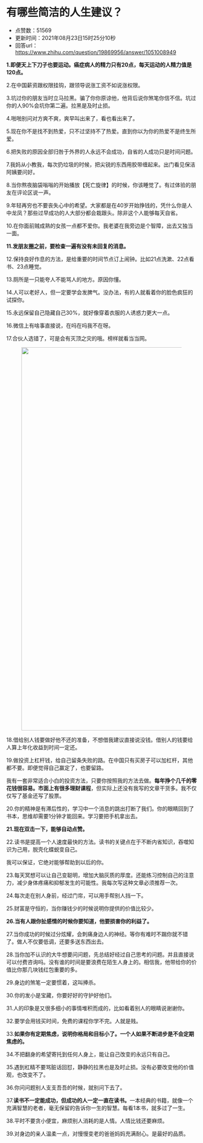 # 有哪些简洁的人生建议？
- 点赞数：51569
- 更新时间：2021年08月23日15时25分10秒
- 回答url：https://www.zhihu.com/question/19869956/answer/1051008949
<body>
 <p data-pid="M6j2UmTU"><b>1.即便天上下刀子也要运动。癌症病人的精力只有20点，每天运动的人精力值是120点。</b></p>
 <p data-pid="q3BkwRN4">2.在中国薪资跟权限挂钩，跟领导说涨工资不如说涨权限。</p>
 <p data-pid="OvLETZKA">3.坑过你的朋友当时立马拉黑。骗了你你原谅他，他背后说你煞笔你信不信。坑过你的人90%会坑你第二遍。拉黑是及时止损。</p>
 <p data-pid="CQJm2kjA">4.啪啪别问对方爽不爽，爽早叫出来了，看也看出来了。</p>
 <p data-pid="NKrOEoEU">5.现在你不是找不到热爱，只不过坚持不了热爱。直到你以为你的热爱不是终生所爱。</p>
 <p data-pid="oKPyGp3r">6.把失败的原因全部归咎于外界的人永远不会成功，自省的人成功只是时间问题。</p>
 <p data-pid="i3DR_V0n">7.我妈从小教我，每次扔垃圾的时候，把尖锐的东西用胶带缠起来。出门看见保洁阿姨要问好。</p>
 <p data-pid="6zA-6tXt">8.当你熬夜脑袋嗡嗡的开始播放【死亡旋律】的时候，你该睡觉了。有过体验的朋友在评论区说一声。</p>
 <p data-pid="1QYWK6fB">9.年轻再穷也不要丧失心中的希望。大家都是在40岁开始挣钱的，凭什么你是人中龙凤？那些过早成功的人大部分都会栽跟头。除非这个人能够每天自省。</p>
 <p data-pid="aaOrj224">10.在你面前贼成熟的女孩一点都不爱你。我老婆在我旁边是个智障，出去又独当一面。</p>
 <p data-pid="XeyOLmVv"><b>11.发朋友圈之前，要检查一遍有没有未回复的消息。</b></p>
 <p data-pid="x3fsnUGG">12.保持良好作息的方法，是给重要的时间节点订上闹钟。比如21点洗漱、22点看书、23点睡觉。</p>
 <p data-pid="UPVW1igm">13.厕所是一只能夸人不能骂人的地方。原因你懂。</p>
 <p data-pid="PtxF1Qx9">14.人可以老好人，但一定要学会发脾气。没办法，有的人就看着你的脸色疯狂的试探你。</p>
 <p data-pid="VLu6drcG">15.永远保留自己隐藏自己30%，就好像穿着衣服的人诱惑力更大一点。</p>
 <p data-pid="eMkPBuUU">16.微信上有啥事直接说，在吗在吗我不在呀。</p>
 <p data-pid="JhIIx7C2">17.合伙人选错了，可是会有灭顶之灾的哦。榜样就看当当网。</p>
 <figure data-size="normal">
  <img src="https://pic1.zhimg.com/50/v2-d908478c7f771f299035224c2e932c29_720w.jpg?source=1940ef5c" data-caption="" data-size="normal" data-rawwidth="1014" data-rawheight="684" data-original-token="v2-a4b6e3d0e9e287e80c4465815b95b37f" data-default-watermark-src="https://picx.zhimg.com/50/v2-dc91757108b92d1267dff4a79540df92_720w.jpg?source=1940ef5c" class="origin_image zh-lightbox-thumb" width="1014" data-original="https://pic1.zhimg.com/v2-d908478c7f771f299035224c2e932c29_r.jpg?source=1940ef5c">
 </figure>
 <p data-pid="4EV4m-IN">18.借给别人钱要做好他不还的准备，不想借我建议直接说没钱。借别人的钱要给人算上年化收益到时间一定还。</p>
 <p data-pid="Tg0Eiwvq">19.做投资上杠杆钱，给自己留条失败的路。在中国只有买房子可以加杠杆，其他都不要。即便觉得自己赢定了，也要留路。</p>
 <p data-pid="Bu24DYT5">我有一套非常适合小白的投资方法，只要你按照我的方法去做。<b>每年挣个几千的零花钱很容易。市面上有很多理财课程</b>，但实际上还没有我写的文章干货多。我不仅仅写了基金还写了股票。</p>
 <p data-pid="7Gi2y0t5">20.你的精神是有滞后性的，学习中一个消息的跳出打断了我们。你的眼睛回到了书本，思维却需要1分钟才能回来。学习要把手机拿出去。</p>
 <p data-pid="_ZDMbZUs"><b>21.现在双击一下，能够自动点赞。</b></p>
 <p data-pid="u6Is19n-">22.读书是提高一个人速度最快的方法。读书的关键点在于不断内省知识，吞噬知识为己用，脱壳化蝶蜕变自己。</p>
 <p data-pid="ySNcl0im">我可以保证，它绝对能够帮助到以后的你。</p>
 <p data-pid="_bDak_1z">23.每天冥想可以让自己变聪明，增加大脑灰质的厚度。还能练习控制自己的注意力，减少身体疼痛和抑郁发生的可能性。我每次写这种文章必须推荐一次。</p>
 <p data-pid="SosUNTWP">24.每次走在别人身前，经过门帘，可以用手帮别人挡一下。</p>
 <p data-pid="sQYEGZXy">25.财富是守恒的，当你赚钱少的时候说明你提供的价值比较少。</p>
 <p data-pid="286aiGcy"><b>26.当有人跟你扯感情的时候你要知道，他要损害你的利益了。</b></p>
 <p data-pid="WHL9ElIU">27.当你成功的时候过分炫耀，会刺痛身边人的神经。等你有难时不踹你就不错了。做人不仅要低调，还要多送东西出去。</p>
 <p data-pid="VQwtsp8G">28.当你加不认识的大牛想要问问题，先总结好经过自己思考的问题。并且直接说可以付费咨询吗。没有谁的时间是要浪费在陌生人身上的。相信我，他带给你的价值比你那几块钱红包重要的多。</p>
 <p data-pid="66sYhNbK">29.身边的煞笔一定要惯着，这叫捧杀。</p>
 <p data-pid="pFEFW0-E">30.你的发小是宝藏，你要好好的守护好他们。</p>
 <p data-pid="C8EuW_O3">31.人的印象是又很多细小的事情堆积而成的，比如看着别人的眼睛说谢谢你。</p>
 <p data-pid="WBP9G4Fw">32.要学会用钱买时间，免费的课程你学不完。人就是贱。</p>
 <p data-pid="tqQ3vF_4">33.<b>如果你有定期焦虑，说明你格局和目标小了。一个人如果不断进步是不会定期焦虑的。</b></p>
 <p data-pid="T0zGjzoc">34.不把翻身的希望寄托到任何人身上，能让自己改变的永远只有自己。</p>
 <p data-pid="spd73-ad">35.遇到杠精不要骂脏话回怼，静静的拉黑也是及时止损。没有必要改变他的价值观，也改变不了。</p>
 <p data-pid="Kass71LY">36.你问问题别人支支吾吾的时候，就别问下去了。</p>
 <p data-pid="q6ifuoTE">37.<b>读书不一定能成功，但成功的人一定一直在读书。</b>一本经典的书籍，就像一个充满智慧的老者，毫无保留的告诉你一生的智慧。每看1本书，就多过了一生。</p>
 <p data-pid="baNy8Wa_">38.平时不要贪小便宜，麻烦别人消耗的是人情。人情比钱还要麻烦。</p>
 <p data-pid="oLAfy2jD">39.对身边的亲人温柔一点，对慢慢变老的爸爸妈妈充满耐心。是最好的品质。</p>
 <p></p>
</body>